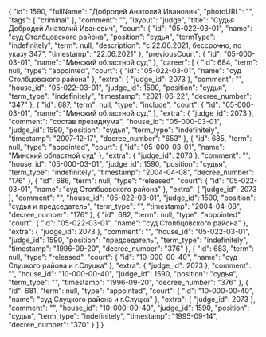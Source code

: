 {
    "id": 1590,
    "fullName": "Добродей Анатолий Иванович",
    "photoURL": "",
    "tags": [
        "criminal"
    ],
    "comment": "",
    "layout": "judge",
    "title": "Судья Добродей Анатолий Иванович",
    "court": {
        "id": "05-022-03-01",
        "name": "суд Столбцовского района",
        "position": "судья",
        "termType": "indefinitely",
        "term": null,
        "description": "c 22.06.2021, бессрочно, по указу 347",
        "timestamp": "22.06.2021"
    },
    "previousCourt": {
        "id": "05-000-03-01",
        "name": "Минский областной суд"
    },
    "career": [
        {
            "id": 684,
            "term": null,
            "type": "appointed",
            "court": {
                "id": "05-022-03-01",
                "name": "суд Столбцовского района"
            },
            "extra": {
                "judge_id": 2073
            },
            "comment": "",
            "house_id": "05-022-03-01",
            "judge_id": 1590,
            "position": "судья",
            "term_type": "indefinitely",
            "timestamp": "2021-06-22",
            "decree_number": "347"
        },
        {
            "id": 687,
            "term": null,
            "type": "include",
            "court": {
                "id": "05-000-03-01",
                "name": "Минский областной суд"
            },
            "extra": {
                "judge_id": 2073
            },
            "comment": "состав президиума",
            "house_id": "05-000-03-01",
            "judge_id": 1590,
            "position": "судья",
            "term_type": "indefinitely",
            "timestamp": "2007-12-17",
            "decree_number": "653"
        },
        {
            "id": 685,
            "term": null,
            "type": "appointed",
            "court": {
                "id": "05-000-03-01",
                "name": "Минский областной суд"
            },
            "extra": {
                "judge_id": 2073
            },
            "comment": "",
            "house_id": "05-000-03-01",
            "judge_id": 1590,
            "position": "судья",
            "term_type": "indefinitely",
            "timestamp": "2004-04-08",
            "decree_number": "176"
        },
        {
            "id": 686,
            "term": null,
            "type": "released",
            "court": {
                "id": "05-022-03-01",
                "name": "суд Столбцовского района"
            },
            "extra": {
                "judge_id": 2073
            },
            "comment": "",
            "house_id": "05-022-03-01",
            "judge_id": 1590,
            "position": "судья и председатель",
            "term_type": "",
            "timestamp": "2004-04-08",
            "decree_number": "176"
        },
        {
            "id": 682,
            "term": null,
            "type": "appointed",
            "court": {
                "id": "05-022-03-01",
                "name": "суд Столбцовского района"
            },
            "extra": {
                "judge_id": 2073
            },
            "comment": "",
            "house_id": "05-022-03-01",
            "judge_id": 1590,
            "position": "председатель",
            "term_type": "indefinitely",
            "timestamp": "1996-09-20",
            "decree_number": "376"
        },
        {
            "id": 683,
            "term": null,
            "type": "released",
            "court": {
                "id": "10-000-00-40",
                "name": "суд Слуцкого района и г.Слуцка"
            },
            "extra": {
                "judge_id": 2073
            },
            "comment": "",
            "house_id": "10-000-00-40",
            "judge_id": 1590,
            "position": "судья",
            "term_type": "",
            "timestamp": "1996-09-20",
            "decree_number": "376"
        },
        {
            "id": 681,
            "term": null,
            "type": "appointed",
            "court": {
                "id": "10-000-00-40",
                "name": "суд Слуцкого района и г.Слуцка"
            },
            "extra": {
                "judge_id": 2073
            },
            "comment": "",
            "house_id": "10-000-00-40",
            "judge_id": 1590,
            "position": "судья",
            "term_type": "indefinitely",
            "timestamp": "1995-09-14",
            "decree_number": "370"
        }
    ]
}